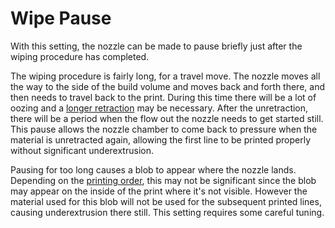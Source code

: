 Wipe Pause
====
With this setting, the nozzle can be made to pause briefly just after the wiping procedure has completed.

The wiping procedure is fairly long, for a travel move. The nozzle moves all the way to the side of the build volume and moves back and forth there, and then needs to travel back to the print. During this time there will be a lot of oozing and a [longer retraction](wipe_retraction_amount.md) may be necessary. After the unretraction, there will be a period when the flow out the nozzle needs to get started still. This pause allows the nozzle chamber to come back to pressure when the material is unretracted again, allowing the first line to be printed properly without significant underextrusion.

Pausing for too long causes a blob to appear where the nozzle lands. Depending on the [printing order](../infill/infill_before_walls.md), this may not be significant since the blob may appear on the inside of the print where it's not visible. However the material used for this blob will not be used for the subsequent printed lines, causing underextrusion there still. This setting requires some careful tuning.